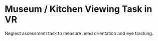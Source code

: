 # Museum / Kitchen Viewing Task in VR
Neglect assessment task to measure head orientation and eye tracking.
